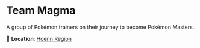 # Team Magma

A group of Pokémon trainers on their journey to become Pokémon Masters.

📍 **Location**: [Hoenn Region](https://bulbapedia.bulbagarden.net/wiki/Hoenn)
